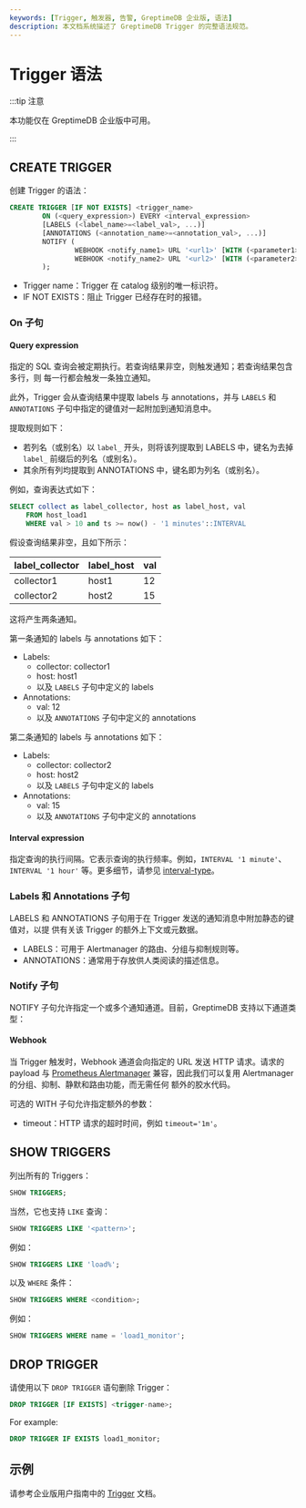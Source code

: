 ```yaml
---
keywords: [Trigger, 触发器, 告警, GreptimeDB 企业版, 语法]
description: 本文档系统描述了 GreptimeDB Trigger 的完整语法规范。
---
```


# Trigger 语法

:::tip 注意

本功能仅在 GreptimeDB 企业版中可用。

:::

## CREATE TRIGGER

创建 Trigger 的语法：

```sql
CREATE TRIGGER [IF NOT EXISTS] <trigger_name>
        ON (<query_expression>) EVERY <interval_expression>
        [LABELS (<label_name>=<label_val>, ...)]
        [ANNOTATIONS (<annotation_name>=<annotation_val>, ...)]
        NOTIFY (
                WEBHOOK <notify_name1> URL '<url1>' [WITH (<parameter1>=<value1>, ...)],
                WEBHOOK <notify_name2> URL '<url2>' [WITH (<parameter2>=<value2>, ...)]
        );
```

- Trigger name：Trigger 在 catalog 级别的唯一标识符。
- IF NOT EXISTS：阻止 Trigger 已经存在时的报错。

### On 子句

#### Query expression

指定的 SQL 查询会被定期执行。若查询结果非空，则触发通知；若查询结果包含多行，则
每一行都会触发一条独立通知。

此外，Trigger 会从查询结果中提取 labels 与 annotations，并与 `LABELS` 和 `ANNOTATIONS`
子句中指定的键值对一起附加到通知消息中。

提取规则如下：

- 若列名（或别名）以 `label_` 开头，则将该列提取到 LABELS 中，键名为去掉 `label_`
    前缀后的列名（或别名）。
- 其余所有列均提取到 ANNOTATIONS 中，键名即为列名（或别名）。

例如，查询表达式如下：

```sql
SELECT collect as label_collector, host as label_host, val
    FROM host_load1
    WHERE val > 10 and ts >= now() - '1 minutes'::INTERVAL
```

假设查询结果非空，且如下所示：

| label_collector  | label_host | val |
|------------------|------------|-----|
| collector1       | host1      | 12  |
| collector2       | host2      | 15  |

这将产生两条通知。

第一条通知的 labels 与 annotations 如下：
- Labels:
    - collector: collector1
    - host: host1
    - 以及 `LABELS` 子句中定义的 labels
- Annotations:
    - val: 12
    - 以及 `ANNOTATIONS` 子句中定义的 annotations

第二条通知的 labels 与 annotations 如下：
- Labels:
    - collector: collector2
    - host: host2
    - 以及 `LABELS` 子句中定义的 labels
- Annotations:
    - val: 15
    - 以及 `ANNOTATIONS` 子句中定义的 annotations
        
#### Interval expression

指定查询的执行间隔。它表示查询的执行频率。例如，`INTERVAL '1 minute'`、
`INTERVAL '1 hour'` 等。更多细节，请参见
[interval-type](/reference/sql/data-types.md#interval-type)。

### Labels 和 Annotations 子句

LABELS 和 ANNOTATIONS 子句用于在 Trigger 发送的通知消息中附加静态的键值对，以提
供有关该 Trigger 的额外上下文或元数据。

- LABELS：可用于 Alertmanager 的路由、分组与抑制规则等。
- ANNOTATIONS：通常用于存放供人类阅读的描述信息。

### Notify 子句

NOTIFY 子句允许指定一个或多个通知通道。目前，GreptimeDB 支持以下通道类型：

#### Webhook
    
当 Trigger 触发时，Webhook 通道会向指定的 URL 发送 HTTP 请求。请求的 payload
与 [Prometheus Alertmanager](https://prometheus.io/docs/alerting/latest/alertmanager/)
兼容，因此我们可以复用 Alertmanager 的分组、抑制、静默和路由功能，而无需任何
额外的胶水代码。

可选的 WITH 子句允许指定额外的参数：

- timeout：HTTP 请求的超时时间，例如 `timeout='1m'`。

## SHOW TRIGGERS

列出所有的 Triggers：

```sql
SHOW TRIGGERS;
```

当然，它也支持 `LIKE` 查询：

```sql
SHOW TRIGGERS LIKE '<pattern>';
```

例如：

```sql
SHOW TRIGGERS LIKE 'load%';
```

以及 `WHERE` 条件：

```sql
SHOW TRIGGERS WHERE <condition>;
```

例如：

```sql
SHOW TRIGGERS WHERE name = 'load1_monitor';
```

## DROP TRIGGER

请使用以下 `DROP TRIGGER` 语句删除 Trigger：

```sql
DROP TRIGGER [IF EXISTS] <trigger-name>;
```

For example:

```sql
DROP TRIGGER IF EXISTS load1_monitor;
```

## 示例

请参考企业版用户指南中的 [Trigger](/enterprise/trigger.md) 文档。
